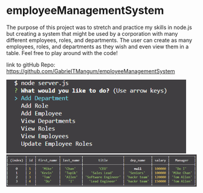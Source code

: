 # employeeManagementSystem

The purpose of this project was to stretch and practice my skills in node.js but creating a system that might be used by a corporation with many different employees, roles, and departments.  The user can create as many employees, roles, and departments as they wish and even view them in a table.  Feel free to play around with the code!

link to gitHub Repo:
<https://github.com/GabrielTMangum/employeeManagementSystem>

![Main Menu](./pictures/startScreen.png)
![View Employees](./pictures/seeEmployees.png)